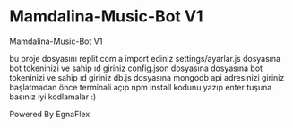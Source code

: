 # Mamdalina-Music-Bot V1
 Mamdalina-Music-Bot V1

bu proje dosyasını replit.com a import ediniz
settings/ayarlar.js dosyasına bot tokeninizi ve sahip ıd giriniz
config.json dosyasına dosyasına bot tokeninizi ve sahip ıd giriniz
db.js dosyasına mongodb api adresinizi giriniz
başlatmadan önce terminali açıp npm install kodunu yazıp enter tuşuna basınız
iyi kodlamalar :)


Powered By EgnaFlex
